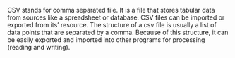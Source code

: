 
CSV stands for comma separated file. It is a file that stores tabular data from sources like a spreadsheet or database. CSV files can be imported or exported from its’ resource. The structure of a csv file is usually a list of data points that are separated by a comma. Because of this structure, it can be easily exported and imported into other programs for processing (reading and writing).
